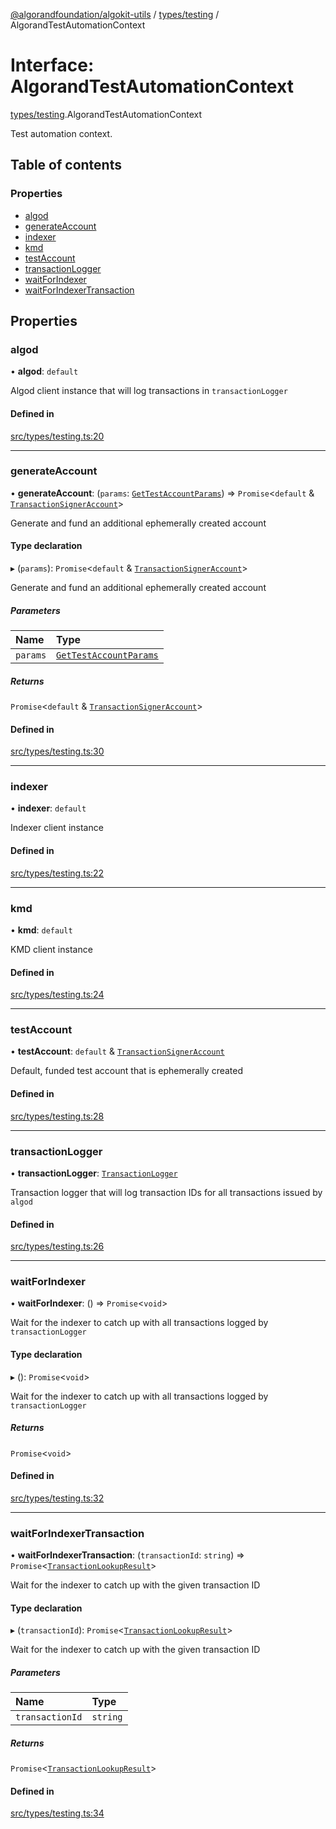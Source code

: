 [@algorandfoundation/algokit-utils](../README.md) / [types/testing](../modules/types_testing.md) / AlgorandTestAutomationContext

# Interface: AlgorandTestAutomationContext

[types/testing](../modules/types_testing.md).AlgorandTestAutomationContext

Test automation context.

## Table of contents

### Properties

- [algod](types_testing.AlgorandTestAutomationContext.md#algod)
- [generateAccount](types_testing.AlgorandTestAutomationContext.md#generateaccount)
- [indexer](types_testing.AlgorandTestAutomationContext.md#indexer)
- [kmd](types_testing.AlgorandTestAutomationContext.md#kmd)
- [testAccount](types_testing.AlgorandTestAutomationContext.md#testaccount)
- [transactionLogger](types_testing.AlgorandTestAutomationContext.md#transactionlogger)
- [waitForIndexer](types_testing.AlgorandTestAutomationContext.md#waitforindexer)
- [waitForIndexerTransaction](types_testing.AlgorandTestAutomationContext.md#waitforindexertransaction)

## Properties

### algod

• **algod**: `default`

Algod client instance that will log transactions in `transactionLogger`

#### Defined in

[src/types/testing.ts:20](https://github.com/algorandfoundation/algokit-utils-ts/blob/main/src/types/testing.ts#L20)

___

### generateAccount

• **generateAccount**: (`params`: [`GetTestAccountParams`](types_testing.GetTestAccountParams.md)) => `Promise`\<`default` & [`TransactionSignerAccount`](types_account.TransactionSignerAccount.md)\>

Generate and fund an additional ephemerally created account

#### Type declaration

▸ (`params`): `Promise`\<`default` & [`TransactionSignerAccount`](types_account.TransactionSignerAccount.md)\>

Generate and fund an additional ephemerally created account

##### Parameters

| Name | Type |
| :------ | :------ |
| `params` | [`GetTestAccountParams`](types_testing.GetTestAccountParams.md) |

##### Returns

`Promise`\<`default` & [`TransactionSignerAccount`](types_account.TransactionSignerAccount.md)\>

#### Defined in

[src/types/testing.ts:30](https://github.com/algorandfoundation/algokit-utils-ts/blob/main/src/types/testing.ts#L30)

___

### indexer

• **indexer**: `default`

Indexer client instance

#### Defined in

[src/types/testing.ts:22](https://github.com/algorandfoundation/algokit-utils-ts/blob/main/src/types/testing.ts#L22)

___

### kmd

• **kmd**: `default`

KMD client instance

#### Defined in

[src/types/testing.ts:24](https://github.com/algorandfoundation/algokit-utils-ts/blob/main/src/types/testing.ts#L24)

___

### testAccount

• **testAccount**: `default` & [`TransactionSignerAccount`](types_account.TransactionSignerAccount.md)

Default, funded test account that is ephemerally created

#### Defined in

[src/types/testing.ts:28](https://github.com/algorandfoundation/algokit-utils-ts/blob/main/src/types/testing.ts#L28)

___

### transactionLogger

• **transactionLogger**: [`TransactionLogger`](../classes/testing.TransactionLogger.md)

Transaction logger that will log transaction IDs for all transactions issued by `algod`

#### Defined in

[src/types/testing.ts:26](https://github.com/algorandfoundation/algokit-utils-ts/blob/main/src/types/testing.ts#L26)

___

### waitForIndexer

• **waitForIndexer**: () => `Promise`\<`void`\>

Wait for the indexer to catch up with all transactions logged by `transactionLogger`

#### Type declaration

▸ (): `Promise`\<`void`\>

Wait for the indexer to catch up with all transactions logged by `transactionLogger`

##### Returns

`Promise`\<`void`\>

#### Defined in

[src/types/testing.ts:32](https://github.com/algorandfoundation/algokit-utils-ts/blob/main/src/types/testing.ts#L32)

___

### waitForIndexerTransaction

• **waitForIndexerTransaction**: (`transactionId`: `string`) => `Promise`\<[`TransactionLookupResult`](types_indexer.TransactionLookupResult.md)\>

Wait for the indexer to catch up with the given transaction ID

#### Type declaration

▸ (`transactionId`): `Promise`\<[`TransactionLookupResult`](types_indexer.TransactionLookupResult.md)\>

Wait for the indexer to catch up with the given transaction ID

##### Parameters

| Name | Type |
| :------ | :------ |
| `transactionId` | `string` |

##### Returns

`Promise`\<[`TransactionLookupResult`](types_indexer.TransactionLookupResult.md)\>

#### Defined in

[src/types/testing.ts:34](https://github.com/algorandfoundation/algokit-utils-ts/blob/main/src/types/testing.ts#L34)
